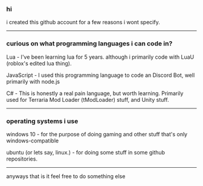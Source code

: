 ### hi
i created this github account for a few reasons i wont specify.
** **
### curious on what programming languages i can code in?
Lua - I've been learning lua for 5 years. although i primarily code with LuaU (roblox's edited lua thing).

JavaScript - I used this programming language to code an Discord Bot, well primarily with node.js

C# - This is honestly a real pain language, but worth learning. Primarily used for Terraria Mod Loader (tModLoader) stuff, and Unity stuff.
** **
### operating systems i use
windows 10 - for the purpose of doing gaming and other stuff that's only windows-compatible

ubuntu (or lets say, linux.) - for doing some stuff in some github repositories. 
** **
anyways that is it
feel free to do something else
